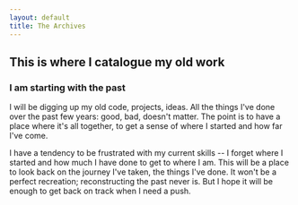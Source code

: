 ```yaml
---
layout: default
title: The Archives
---
```


## This is where I catalogue my old work

### I am starting with the past

I will be digging up my old code, projects, ideas. All the things I've done over the past few years: good, bad, doesn't matter. The point is to have a place where it's all together, to get a sense of where I started and how far I've come.

I have a tendency to be frustrated with my current skills -- I forget where I started and how much I have done to get to where I am. This will be a place to look back on the journey I've taken, the things I've done. It won't be a perfect recreation; reconstructing the past never is. But I hope it will be enough to get back on track when I need a push.